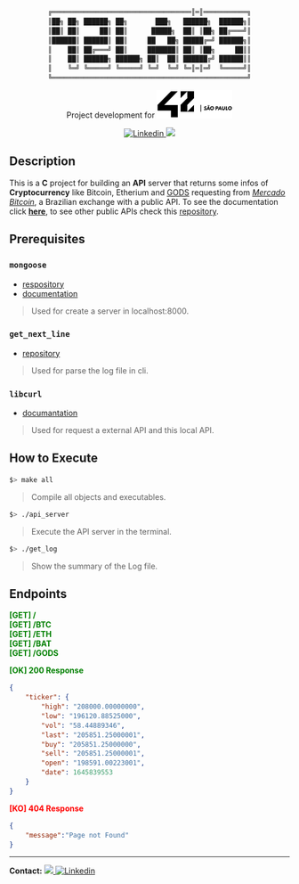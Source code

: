 <div align="center">

```bash
╔═══════════════════════════════════║═║═══════════╗
║██╗ ██╗ ██████╗ ██╗       ███╗   ██████╗  ██████╗║
║██║ ██║     ██║ ██║      █████╗  ██║ ║██╗ ██╔═══╝║
║██████║ ██████║ ██║     ██   ██╗ █████╔═╝ ██████╗║
║    ██║ ██╔═══╝ ██║     ███████║ ██║ ║██╗     ██║║
║    ██║ ██████╗ ██████╗ ██║  ██║ ██████╔╝ ██████║║
║    ╚═╝ ╚═════╝ ╚═════╝ ╚═╝  ╚═╝ ╚═║═║═╝  ╚═════╝║
╚═════════════════════════════════════════════════╝
```

Project development for <a href="https://www.42sp.org.br/"> <img src="https://github.com/LucasDatilioCarderelli/42Cursus/blob/master/img/42-saopaulo.png" height=50> </a>

</div>

<p align="center">
  	<a href="https://www.linkedin.com/in/lucasdatiliocarderelli/">
    	<img alt="Linkedin" src="https://img.shields.io/badge/Lucas Datilio Carderelli-blue?style=flat&logo=Linkedin&logoColor=white" />
  	</a>
	<a href="https://github.com/LucasDatilioCarderelli" alt="login intra">
    	<img src="https://img.shields.io/badge/-ldatilio-gray?style=flat&logo=42&logoColor=white" />
	</a>
	<br>
</p>

## Description
This is a **C** project for building an **API** server that returns some infos of **Cryptocurrency** like Bitcoin, Etherium and [GODS](https://godsunchained.com/) requesting from [*Mercado Bitcoin*](https://www.mercadobitcoin.com.br/), a Brazilian exchange with a public API. To see the documentation click [**here**](https://www.mercadobitcoin.com.br/api-doc/), to see other public APIs check this [repository](https://github.com/public-apis/public-apis).

## Prerequisites

### ``mongoose``
* [respository](https://github.com/cesanta/mongoose)
* [documentation](https://mongoose.ws/documentation/#user-guide)
> Used for create a server in localhost:8000.

### ``get_next_line``
* [repository](https://github.com/LucasDatilioCarderelli/01-Get_next_line)
> Used for parse the log file in cli.

### ``libcurl``
* [documantation](https://curl.se/libcurl/c/libcurl.html)
> Used for request a external API and this local API.

## How to Execute

```bash
$> make all
```
> Compile all objects and executables.

```bash
$> ./api_server
```
> Execute the API server in the terminal.

```bash
$> ./get_log
```
> Show the summary of the Log file.

## Endpoints

<span style="color:green"> **[GET] /** <br></span>
<span style="color:green"> **[GET] /BTC** <br></span>
<span style="color:green"> **[GET] /ETH** <br></span>
<span style="color:green"> **[GET] /BAT** <br></span>
<span style="color:green"> **[GET] /GODS** <br></span>

<span style="color:green">**[OK] 200 Response**</span>

```JSON
{
	"ticker": {
		"high": "208000.00000000",
		"low": "196120.88525000",
		"vol": "58.44889346",
		"last": "205851.25000001",
		"buy": "205851.25000000",
		"sell": "205851.25000001",
		"open": "198591.00223001",
		"date": 1645839553
	}
}
```

<span style="color:red">**[KO] 404 Response**</span>

```JSON
{
	"message":"Page not Found"
}
```

---

**Contact:** <a href="https://github.com/LucasDatilioCarderelli" alt="login intra">
    <img src="https://img.shields.io/badge/-ldatilio-gray?style=flat&logo=42&logoColor=white" />
</a>
<a href="https://www.linkedin.com/in/lucasdatiliocarderelli/">
    <img alt="Linkedin" src="https://img.shields.io/badge/Lucas Datilio Carderelli-blue?style=flat&logo=Linkedin&logoColor=white" />
</a>
